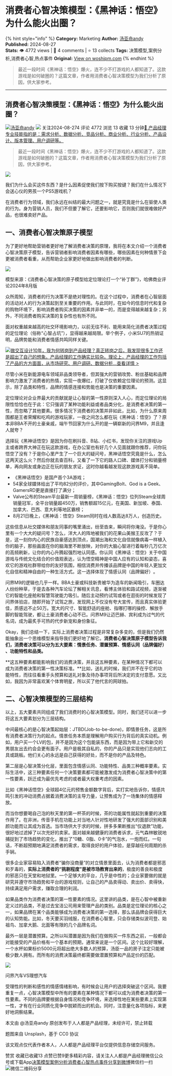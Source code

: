 # 消费者心智决策模型：《黑神话：悟空》为什么能火出圈？
{% hint style="info" %}
**Category:** Marketing
**Author:** [汤亚舟andy](https://www.woshipm.com/u/41840)
**Published:** 2024-08-27  
**Stats:** 👁️ 4772 views | 💬 4 comments | ⭐ 13 collects
**Tags:** 决策模型,案例分析,消费者心智,热点事件
**Original:** [View on woshipm.com](https://www.woshipm.com/marketing/6104219.html)
{% endhint %}
> 最近一段时间《黑神话：悟空》爆火，连不少不打游戏的人都知道了。这款游戏是如何破圈的？这篇文章，作者用消费者心智决策模型为我们分析了原因，供大家参考。

---

## 消费者心智决策模型：《黑神话：悟空》为什么能火出圈？

[![](https://static.woshipm.com/view/woshipm_api_def_20231207184543_4629.jpeg?imageView2/1/w/72/h/72/q/100)](https://www.woshipm.com/u/41840)[汤亚舟andy](https://www.woshipm.com/u/41840) ![](https://static.woshipm.com/tag/1101_1@2x.png) 关注2024-08-274 评论 4772 浏览 13 收藏 13 分钟[🔗 产品经理专业技能指的是：需求分析、数据分析、竞品分析、商业分析、行业分析、产品设计、版本管理、用户调研等。](https://ke.qidianla.com/courses/90pm)

> 最近一段时间《黑神话：悟空》爆火，连不少不打游戏的人都知道了。这款游戏是如何破圈的？这篇文章，作者用消费者心智决策模型为我们分析了原因，供大家参考。

![](https://image.woshipm.com/2023/04/14/25b2ed6e-da8e-11ed-9503-00163e0b5ff3.png)

我们为什么会买这件东西？是什么因素促使我们按下购买按键？我们在什么情况下会送心仪的男孩一个PS5游戏机？

在消费者行为领域，我们永远在纠结的最大问题之一，就是究竟是什么在驱使人类的行为。身为营销人员，我们不但要了解它，还要影响它，否则我们就很难做好产品，也很难卖好产品。

## 一、消费者心智决策原子模型

为了更好地帮助营销者更好地了解消费者决策的原理，我将在本文介绍一个消费者心智决策原子模型，告诉营销者影响消费者因素有哪些，哪些因素在何种情景下会更被消费者看重，从而帮助企业家更好地做出影响消费者的判断。

![](https://image.woshipm.com/2024/08/26/caa82ecc-6388-11ef-9f36-00163e0b5ff3.png)

模型来源：《消费者心智决策的原子模型给定位理论打一个“补丁群”》，哈佛商业评论2024年8月版

众所周知，消费者的行为决策不是绝对理性的。在这个过程中，消费者在心智层面的活动对人的行为决策起到至关重要的作用。与此同时，在如今的信息时代和复杂的购物环境下，影响消费者购买决策的因素并非单一的，而是变得越来越复杂；另外，不同消费者购买决策的复杂性也有所不同。

面对权重越来越高的社交环境影响力，以前无往不利、能用来简化消费者决策过程的定位理论（俗称“心智占坑”），显得越来越局限。举个例子，小米SU7的热销证明，品牌势能和消费者情感共鸣同样关键。

[![](https://image.woshipm.com/2023/08/02/769bf6f4-30e6-11ee-b3cb-00163e0b5ff3.png)做交互设计10年，我为何转岗到产品经理？真正转岗之后，我发现很多工作还是超出了自己的想象。产品经理的工作确实比较杂。理论上，产品经理的工作包括了产品的方方面面，从市场研究、用户调研、数据分析...查看详情 >](https://ke.qidianla.com/courses/bcpm)

尽管小米在新能源电车领域非品类领导者，但其强大的营销攻势、粉丝基础和品牌影响力激发了消费者的热情，实现一夜爆红，打破了仅依赖定位理论的预测。这显示，除了品类和特性，品牌的情感连接和势能也是决策的重要因素。

定位理论对企业界最大的贡献就是让心智的第一性原则深入人心，而定位理论的局限性恰恰也在于此：它只强调了某种功能利益或者品类分化，是消费者决策的第一性，而忽略了其他要素。很多情况下消费者的决策并非如此，比如，为什么原来周围都是王者荣耀和吃鸡的游戏玩家，一夜之间怎么都在玩《黑神话：悟空》了？原本非BBA不开的土豪亲戚，端午节回家为什么开的是一辆崭新的问界M9，并且逢人就夸？

选择玩《黑神话悟空》是因为你在刷抖音、B站、小红书，发现你关注的游戏Up主或者跨界大神正在玩这款游戏，在办公室也有好几个人见面就跟你推荐，问你玩悟空了没有？于是你心里产生了一个巨大的疑问号，黑神话悟空究竟是什么，怎么这两天这么火？然后你就去查百科，又看了一下它的路人口碑、媒体打分和销量榜单，再向网友或身边正在玩的朋友求证，这时你越看越发现这款游戏真不简单。

*   《黑神话悟空》是国产首个3A游戏；
*   54家全球媒体给出了平均82分的评价，其中GamingBolt、God is a Geek、GamersRD更是直接打了满分；
*   Valve公布的Steam平台最新一周销量榜，《黑神话：悟空》位列Steam全球周销量冠军，全平台销量超450万，销售额超15亿元，在美国、新加坡、泰国、加拿大、巴西、意大利等地区霸榜；
*   8月21日晚上，《黑神话：悟空》Steam同时在线人数高达8万人，创造历史。

这些信息从社交媒体和朋友同事的嘴里涌出，纷至沓来，瞬间将你淹没。于是你心里有一个大大的疑问号？怎么，洋大人的阵地被我们的花果山美猴王反攻了？于是，这一刻你内心的民族自豪感达到顶点，国潮出海和文化自信就像病毒一样植入你的脑子，那些画面在你的脑海里不断放映，对你的大脑心智进行着每秒几万亿次的高频刷新，让你的内心升腾起强烈地认同感。你认同《黑神话：悟空》关于中国游戏与传统文化结合的价值观表达，认为悟空精神是中国人应有的认知和姿态，喜欢它的游戏社群带给你的友好氛围，相信消费并传播该品牌是中国的年轻人更加文化自信和精神自由的一种生活方式。这一选择体现了情感认同（品牌偏好）​。

问界M9的逻辑也几乎一样。BBA土豪或科技新贵被华为造车的新闻吸引，车圈达人纷纷种草，于是去各种汽车论坛了解相关讯息，看博主体验和路试视频，逐渐被它的智能化座舱和智慧驾驶能力吸引。随后主动预约试驾或者在逛街的时候发现了问界体验店，随即开始了试驾之旅，发现网上不仅没有夸大宣传，而且真实体验更佳，质感远不止50万。宽大的尺寸、智能舒适的座舱、指哪打哪的操控、解放手脚的智能驾驶，都让土豪消费者心动不已。问界M9让迈巴赫、宾利成为过气的代名词，成为最炙手可热的代步新宠和身份象征。

Okay，我们总结一下，实际上消费者决策过程是非常复杂多变的，但是我们仍然能抽象出一个思维模型来指导我们更好地了解它。**消费者心智决策原子模型告诉我们，消费者决策可以分为五大要素：情景任务​、潜置预算、情感认同（品牌偏好）​、功能特性和品类。**

**这五种要素都能影响我们的消费决策，并且这五种要素，在某种情况下都可以成为消费者决策的第一性决策标准。**比如，送礼的时候，我们并不在乎它的功能特性，而往往看重手头预算和送礼对象及待办事项背后所决定的支付意愿。又比如，我因为非常喜欢某个体育明星，所以买了他代言的网球拍。

## 二、心智决策模型的三层结构

以上，五大要素共同组成了我们消费时的心智决策模型。同时，我们还可以进一步将这五大要素划分为三层结构。

中间最核心的是心智决策起始层：JTBD(Job-to-be-done)，即情景任务，这是所有消费者决策行为的起点。情景任务本质是理解用户购买行为背后的真实动机。例如，用户买一个LV的包，并不是因为这个包能装东西，而是因为带上它和新交的男朋友出去约会会更有面子。用户是极其自私的，你的产品只是实现他们志向的工具或跳板。他们关心的永远是自己获得的好处，而不是你的产品及特色。

第二层是心智决策分化层，里面包含情感认同、功能特性、品类三种概率要素。实际生活中，这三种要素任何一个决策要素都可能被激发成为消费者心智决策中的第一性要素，跃迁成为最优先考虑的或者最大权重考虑的因素。

比如《黑神话悟空》全球超4亿元的预售金额数字背后，实打实地告诉你，情感共鸣引发的冲动消费占据着消费决策的主导力量，让预售成为了一场集体的情感释放。

而当你想要喝自己泡的秋天里的第一杯茶的时候，茶的功能属性就起到重要的决策作用了。在非洲，传音手机在功能上对当地人针对性地研发了强大的面部识别和美颜功能而让其成为首选。当市场供大于求的时候，拼多多果断推出“仅退款”功能，很好地过滤掉了以次充好的卖家。面对越来越健康的消费者诉求，元气森林敏锐地捕捉到了市场趋势的变化，推出了“0糖、0脂、0卡”的气泡水，一炮而红。一句话，不断超预期地满足消费者的需求，取得良好的用户体验，是穿越任何周期的杀手锏。

很多企业家容易陷入消费者“骗你没商量”的对立情景里面去，认为消费者都是邪恶和歹毒的，**实际上消费者的“挑剔程度”是被市场教育出来的**，极度的善良和极度的邪恶只在天堂和地狱里。一个足够大的平台，几乎是中性的；企业家要做的就是研究并遵守市场趋势和平台的游戏规则，让自己的产品卖得动、卖出价、卖得快，持续满足用户需求，赚取合理的利润。

如果品类作为消费者决策的第一性要素的情况。这里讲的品类，是在心智中被重新定义过的品类，不是过去宝洁公司用来管理产品的类别。品类是定位理论的核心之一，如果品牌在某个品类能够成为消费者决策的第一选择，那么该品牌会获得巨大的认知势能。比如，冬天要买羽绒服，在消费者心智里，只会存储类似波司登、始祖鸟、加拿大鹅、北面等有限的几个品牌名词。

最外一层是潜置预算。之所以叫潜置是因为我们在做购买一件东西之前，一般都会对能接受的产品价格有一个基本的预期，通常来说是一个区间。这个比较好理解，一个水杯如果标价5000元将超出绝大多数人的预算，汤臣一品的房子注定只能被极少数人拥有。而所有的消费决策最终都需要做潜置预算和产品定价的匹配。

![](https://image.woshipm.com/2024/08/26/4bb2691e-638a-11ef-b6b8-00163e0b5ff3.png)

问界汽车VS理想汽车

受理性的判断和感性的情感情绪影响，有时候会让用户的选择突破这个区间。我要重复一点，心智决策模型中所有的要素在某种情况下都可以成为消费者决策的第一性要素。不同的品牌要根据自身情况和竞争环境，来选择性地在某些要素上实现第一性，才有在行业同质化竞争中脱颖而出的机会。同时，注意量化各项指标，来更好地洞察结果。

本文由 @汤亚舟andy 原创发布于人人都是产品经理，未经许可，禁止转载

题图来自 Unsplash，基于 CC0 协议

该文观点仅代表作者本人，人人都是产品经理平台仅提供信息存储空间服务。

赞赏 收藏已收藏13 点赞已赞9更多精彩内容，请关注人人都是产品经理微信公众号或下载App[决策模型](https://www.woshipm.com/tag/%e5%86%b3%e7%ad%96%e6%a8%a1%e5%9e%8b)[案例分析](https://www.woshipm.com/tag/%e6%a1%88%e4%be%8b%e5%88%86%e6%9e%90)[消费者心智](https://www.woshipm.com/tag/%e6%b6%88%e8%b4%b9%e8%80%85%e5%bf%83%e6%99%ba)[热点事件](https://www.woshipm.com/tag/%e7%83%ad%e7%82%b9%e4%ba%8b%e4%bb%b6)[分享到微博](https://service.weibo.com/share/share.php?appkey=2775287854&title=消费者心智决策模型：《黑神话：悟空》为什么能火出圈？&url=https://www.woshipm.com/marketing/6104219.html&pic=https://image.woshipm.com/2023/04/14/25b2ed6e-da8e-11ed-9503-00163e0b5ff3.png)微信扫一扫![微信二维码](https://api.pwmqr.com/qrcode/create/?url=https://www.woshipm.com/marketing/6104219.html)分享